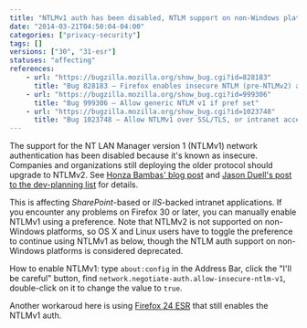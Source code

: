 ```yaml
---
title: "NTLMv1 auth has been disabled, NTLM support on non-Windows platforms is now deprecated"
date: "2014-03-21T04:50:04-04:00"
categories: ["privacy-security"]
tags: []
versions: ["30", "31-esr"]
statuses: "affecting"
references:
    - url: "https://bugzilla.mozilla.org/show_bug.cgi?id=828183"
      title: "Bug 828183 – Firefox enables insecure NTLM (pre-NTLMv2) authentication"
    - url: "https://bugzilla.mozilla.org/show_bug.cgi?id=999306"
      title: "Bug 999306 – Allow generic NTLM v1 if pref set"
    - url: "https://bugzilla.mozilla.org/show_bug.cgi?id=1023748"
      title: "Bug 1023748 – Allow NTLMv1 over SSL/TLS, or intranet access is broken on Firefox 30 for non-Windows platforms"
---
```

The support for the NT LAN Manager version 1 (NTLMv1) network authentication has been disabled because it's known as insecure. Companies and organizations still deploying the older protocol should upgrade to NTLMv2. See [Honza Bambas' blog post](https://www.janbambas.cz/ntlm-v1-and-firefox/) and [Jason Duell's post to the dev-planning list](https://groups.google.com/d/topic/mozilla.dev.planning/JbrpDmqDLXI) for details.

This is affecting *SharePoint*-based or *IIS*-backed intranet applications. If you encounter any problems on Firefox 30 or later, you can manually enable NTLMv1 using a preference. Note that NTLMv2 is not supported on non-Windows platforms, so OS X and Linux users have to toggle the preference to continue using NTLMv1 as below, though the NTLM auth support on non-Windows platforms is considered deprecated.

How to enable NTLMv1: type `about:config` in the Address Bar, click the "I'll be careful" button, find `network.negotiate-auth.allow-insecure-ntlm-v1`, double-click on it to change the value to `true`.

Another workaroud here is using [Firefox 24 <abbr title="Extended Support Release">ESR</abbr>](https://www.mozilla.org/firefox/organizations/) that still enables the NTLMv1 auth.

